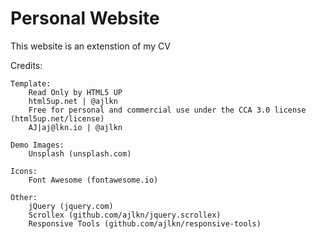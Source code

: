 # Personal Website
This website is an extenstion of my CV


Credits:

	Template:
		Read Only by HTML5 UP
		html5up.net | @ajlkn
		Free for personal and commercial use under the CCA 3.0 license (html5up.net/license)
		AJ|aj@lkn.io | @ajlkn

	Demo Images:
		Unsplash (unsplash.com)

	Icons:
		Font Awesome (fontawesome.io)

	Other:
		jQuery (jquery.com)
		Scrollex (github.com/ajlkn/jquery.scrollex)
		Responsive Tools (github.com/ajlkn/responsive-tools)
